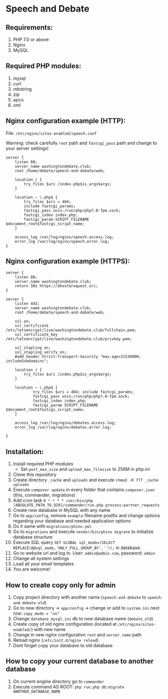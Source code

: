 Speech and Debate
=
## Requirements:
1. PHP 7.0 or above
2. Nginx
3. MySQL

## Required PHP modules:
1. mysql
2. curl
3. mbstring
4. zip
5. apcu
6. xml

## Nginx configuration example (HTTP):
File: `/etc/nginx/sites-enabled/speech.conf`

Warning: check carefully `root` path and `fastcgi_pass` path and change to your server settings! 
```
server {
    listen 80;
    server_name washingtondebate.club;
    root /home/debate/speech-and-debate/web;

    location / {
        try_files $uri /index.php$is_args$args;
    }
    
    location ~ \.php$ {
        try_files $uri = 404;
        include fastcgi_params;
        fastcgi_pass unix:/run/php/php7.0-fpm.sock;
        fastcgi_index index.php;
        fastcgi_param SCRIPT_FILENAME $document_root$fastcgi_script_name;
    }

    access_log /var/log/nginx/speech.access.log;
    error_log /var/log/nginx/speech.error.log;
}
```

## Nginx configuration example (HTTPS):
```
server {
    listen 80;
    server_name washingtondebate.club;
    return 301 https://$host$request_uri;
}

server {
    listen 443;
    server_name washingtondebate.club;
    root /home/debate/speech-and-debate/web;

    ssl on;
    ssl_certificate /etc/letsencrypt/live/washingtondebate.club/fullchain.pem;
    ssl_certificate_key /etc/letsencrypt/live/washingtondebate.club/privkey.pem;

    ssl_stapling on;
    ssl_stapling_verify on;
    #add_header Strict-Transport-Security "max-age=31536000; includeSubdomains";

    location / {
        try_files $uri /index.php$is_args$args;
    }

    location ~ \.php$ {
            try_files $uri = 404; include fastcgi_params;
            fastcgi_pass unix:/run/php/php7.0-fpm.sock;
            fastcgi_index index.php;
            fastcgi_param SCRIPT_FILENAME $document_root$fastcgi_script_name;
    }
        
    access_log /var/log/nginx/debates.access.log;
    error_log /var/log/nginx/debates.error.log;

}
```

## Installation:
1. Install required PHP modules
    * Set `post_max_size` and `upload_max_filesize` to 256M in php.ini
2. Clone this repository
3. Create directory `_cache` and `uploads` and execute `chmod -R 777 _cache uploads`
4. Execute `composer update` in every folder that contains `composer.json` (this, commander, migrations)
5. Add cron task `0 * * * * /usr/bin/php [ABSOLUTE_PATH_TO_DIR]/commander/run.php process:partner_requests`
6. Create new database in MySQL with any name
7. Go to `app/config`, remove `example` filename postfix and change options regarding your database and needed application options
8. Do it same with `migrations/phinx.yml`
9. Go to `migrations` and execute `vendor/bin/phinx migrate` to initialize database structure
10. Execute SQL query `SET GLOBAL sql_mode=(SELECT REPLACE(@@sql_mode,'ONLY_FULL_GROUP_BY',''));` in database.
11. Go to website url and log in. User: `admin@admin.com`, password: `admin`
12. Change all system settings
13. Load all your email templates 
14. You are welcome!

## How to create copy only for admin
1. Copy project directory with another name (`speech-and-debate` to `speech-and-debate-old`)
2. Go to new directory -> `app/config` -> change or add to `system.ini` next row: `copy_mode = "on"`
3. Change `database_mysql.ini` db to new database name (`debate_old`)
4. Create copy of old nginx configuration (located at `/etc/nginx/sites-enabled/`) with new name
5. Change in new nginx configuration `root` and `server_name` path
6. Reload nginx (`/etc/init.d/nginx reload`)
7. Dont forget copy your database to old database

## How to copy your current database to another database
1. On current engine directory go to `commander`
2. Execute command AS ROOT: `php run.php db:migrate ANOTHER_DATABASE_NAME`
